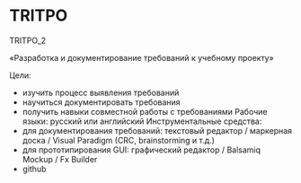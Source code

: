 # TRITPO
TRITPO_2

«Разработка и документирование требований к учебному проекту»

Цели:
- изучить процесс выявления требований
- научиться документировать требования
- получить навыки совместной работы с требованиями
Рабочие языки: русский или английский
Инструментальные средства:
- для документирования требований: текстовый редактор /
маркерная доска / Visual Paradigm (CRC, brainstorming и т.д.)
- для прототипирования GUI: графический редактор / Balsamiq
Mockup / Fx Builder
- github

